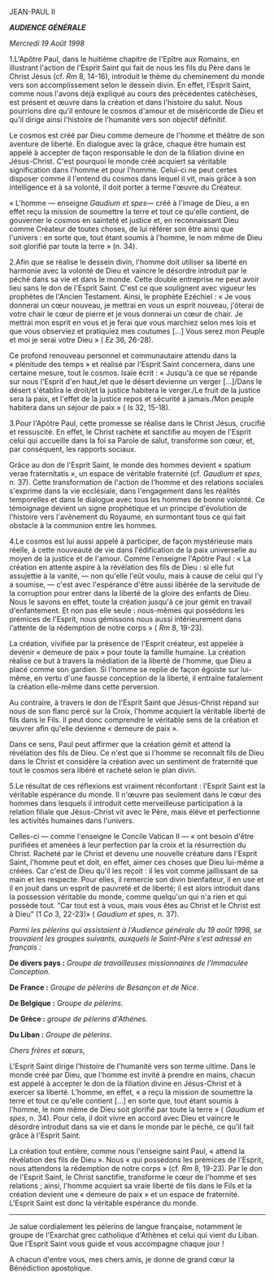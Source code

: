 JEAN-PAUL II

***AUDIENCE GÉNÉRALE***

*Mercredi 19 Août 1998*

1.L'Apôtre Paul, dans le huitième chapitre de l'Epître aux Romains, en illustrant l'action de l'Esprit Saint qui fait de nous les fils du Père dans le Christ Jésus (cf. *Rm* 8, 14-16), introduit le thème du cheminement du monde vers son accomplissement selon le dessein divin. En effet, l'Esprit Saint, comme nous l'avons déjà expliqué au cours des précédentes catéchèses, est présent et œuvre dans la création et dans l'histoire du salut. Nous pourrions dire qu'il entoure le cosmos d'amour et de miséricorde de Dieu et qu'il dirige ainsi l'histoire de l'humanité vers son objectif définitif.

Le cosmos est créé par Dieu comme demeure de l'homme et théâtre de son aventure de liberté. En dialogue avec la grâce, chaque être humain est appelé à accepter de façon responsable le don de la filiation divine en Jésus-Christ. C'est pourquoi le monde créé acquiert sa véritable signification dans l'homme et pour l'homme. Celui-ci ne peut certes disposer comme il l'entend du cosmos dans lequel il vit, mais grâce à son intelligence et à sa volonté, il doit porter à terme l'œuvre du Créateur.

« L'homme — enseigne *Gaudium et spes*— créé à l'image de Dieu, a en effet reçu la mission de soumettre la terre et tout ce qu'elle contient, de gouverner le cosmos en sainteté et justice et, en reconnaissant Dieu comme Créateur de toutes choses, de lui référer son être ainsi que l'univers : en sorte que, tout étant soumis à l'homme, le nom même de Dieu soit glorifié par toute la terre » (n. 34).

2.Afin que se réalise le dessein divin, l'homme doit utiliser sa liberté en harmonie avec la volonté de Dieu et vaincre le désordre introduit par le péché dans sa vie et dans le monde. Cette double entreprise ne peut avoir lieu sans le don de l'Esprit Saint. C'est ce que soulignent avec vigueur les prophètes de l'Ancien Testament. Ainsi, le prophète Ezéchiel : « Je vous donnerai un cœur nouveau, je mettrai en vous un esprit nouveau, j'ôterai de votre chair le cœur de pierre et je vous donnerai un cœur de chair. Je mettrai mon esprit en vous et je ferai que vous marchiez selon mes lois et que vous observiez et pratiquiez mes coutumes [...] Vous serez mon Peuple et moi je serai votre Dieu » ( *Ez* 36, 26-28).

Ce profond renouveau personnel et communautaire attendu dans la « plénitude des temps » et réalisé par l'Esprit Saint concernera, dans une certaine mesure, tout le cosmos. Isaïe écrit : « Jusqu'à ce que se répande sur nous l'Esprit d'en haut,/et que le désert devienne un verger [...]/Dans le désert s'établira le droit/et la justice habitera le verger./Le fruit de la justice sera la paix, et l'effet de la justice repos et sécurité à jamais./Mon peuple habitera dans un séjour de paix » ( *Is* 32, 15-18).

3.Pour l'Apôtre Paul, cette promesse se réalise dans le Christ Jésus, crucifié et ressuscité. En effet, le Christ rachète et sanctifie au moyen de l'Esprit celui qui accueille dans la foi sa Parole de salut, transforme son cœur, et, par conséquent, les rapports sociaux.

Grâce au don de l'Esprit Saint, le monde des hommes devient « spatium verae fraternitatis », un espace de véritable fraternité (cf. *Gaudium et spes*, n. 37). Cette transformation de l'action de l'homme et des relations sociales s'exprime dans la vie ecclésiale, dans l'engagement dans les réalités temporelles et dans le dialogue avec tous les hommes de bonne volonté. Ce témoignage devient un signe prophétique et un principe d'évolution de l'histoire vers l'avènement du Royaume, en surmontant tous ce qui fait obstacle à la communion entre les hommes.

4.Le cosmos est lui aussi appelé à participer, de façon mystérieuse mais réelle, à cette nouveauté de vie dans l'édification de la paix universelle au moyen de la justice et de l'amour. Comme l'enseigne l'Apôtre Paul : « La création en attente aspire à la révélation des fils de Dieu : si elle fut assujettie à la vanité, — non qu'elle l'eût voulu, mais à cause de celui qui l'y a soumise, — c'est avec l'espérance d'être aussi libérée de la servitude de la corruption pour entrer dans la liberté de la gloire des enfants de Dieu. Nous le savons en effet, toute la création jusqu'à ce jour gémit en travail d'enfantement. Et non pas elle seule : nous-mêmes qui possédons les prémices de l'Esprit, nous gémissons nous aussi intérieurement dans l'attente de la rédemption de notre corps » ( *Rm* 8, 19-23).

La création, vivifiée par la présence de l'Esprit créateur, est appelée à devenir « demeure de paix » pour toute la famille humaine. La création réalise ce but à travers la médiation de la liberté de l'homme, que Dieu a placé comme son gardien. Si l'homme se replie de façon égoïste sur lui-même, en vertu d'une fausse conception de la liberté, il entraîne fatalement la création elle-même dans cette perversion.

Au contraire, à travers le don de l'Esprit Saint que Jésus-Christ répand sur nous de son flanc percé sur la Croix, l'homme acquiert la véritable liberté de fils dans le Fils. Il peut donc comprendre le véritable sens de la création et œuvrer afin qu'elle devienne « demeure de paix ».

Dans ce sens, Paul peut affirmer que la création gémit et attend la révélation des fils de Dieu. Ce n'est que si l'homme se reconnaît fils de Dieu dans le Christ et considère la création avec un sentiment de fraternité que tout le cosmos sera libéré et racheté selon le plan divin.

5.Le résultat de ces réflexions est vraiment réconfortant : l'Esprit Saint est la véritable espérance du monde. Il n'œuvre pas seulement dans le cœur des hommes dans lesquels il introduit cette merveilleuse participation à la relation filiale que Jésus-Christ vit avec le Père, mais élève et perfectionne les activités humaines dans l'univers.

Celles-ci — comme l'enseigne le Concile Vatican II — « ont besoin d'être purifiées et amenées à leur perfection par la croix et la résurrection du Christ. Racheté par le Christ et devenu une nouvelle créature dans l'Esprit Saint, l'homme peut et doit, en effet, aimer ces choses que Dieu lui-même a créées. Car c'est de Dieu qu'il les reçoit : il les voit comme jaillissant de sa main et les respecte. Pour elles, il remercie son divin bienfaiteur, il en use et il en jouit dans un esprit de pauvreté et de liberté; il est alors introduit dans la possession véritable du monde, comme quelqu'un qui n'a rien et qui possède tout. “Car tout est à vous, mais vous êtes au Christ et le Christ est à Dieu” (1 *Co* 3, 22-23)» ( *Gaudium et spes*, n. 37).

*Parmi les pèlerins qui assistaient à l'Audience générale du 19 août 1998, se trouvaient les groupes suivants, auxquels le Saint-Père s'est adressé en français :*

**De divers pays :** *Groupe de travailleuses missionnaires de l'Immaculée Conception.*

**De France :** *Groupe de pèlerins de Besançon et de Nice.*

**De Belgique :** *Groupe de pèlerins.*

**De Grèce :** *groupe de pèlerins d'Athènes.*

**Du Liban :** *Groupe de pèlerins.*

*Chers frères et sœurs,*

L'Esprit Saint dirige l'histoire de l'humanité vers son terme ultime. Dans le monde créé par Dieu, que l'homme est invité à prendre en mains, chacun est appelé à accepter le don de la filiation divine en Jésus-Christ et à exercer sa liberté. L'homme, en effet, « a reçu la mission de soumettre la terre et tout ce qu'elle contient [...] en sorte que, tout étant soumis à l'homme, le nom même de Dieu soit glorifié par toute la terre » ( *Gaudium et spes*, n. 34). Pour cela, il doit vivre en accord avec Dieu et vaincre le désordre introduit dans sa vie et dans le monde par le péché, ce qu'il fait grâce à l'Esprit Saint.

La création tout entière, comme nous l'enseigne saint Paul, « attend la révélation des fils de Dieu ». Nous « qui possédons les prémices de l'Esprit, nous attendons la rédemption de notre corps » (cf. *Rm* 8, 19-23). Par le don de l'Esprit Saint, le Christ sanctifie, transforme le cœur de l'homme et ses relations ; ainsi, l'homme acquiert sa vraie liberté de fils dans le Fils et la création devient une « demeure de paix » et un espace de fraternité. L'Esprit Saint est donc la véritable espérance du monde.

* * *

Je salue cordialement les pèlerins de langue française, notamment le groupe de l'Exarchat grec catholique d'Athènes et celui qui vient du Liban. Que l'Esprit Saint vous guide et vous accompagne chaque jour !

A chacun d'entre vous, mes chers amis, je donne de grand cœur la Bénédiction apostolique.